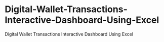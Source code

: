 # Digital-Wallet-Transactions-Interactive-Dashboard-Using-Excel
Digital Wallet Transactions Interactive Dashboard Using Excel

